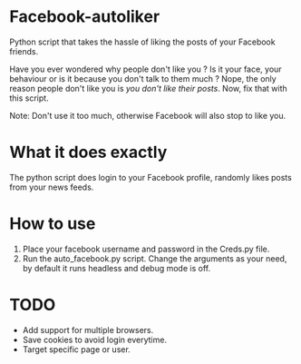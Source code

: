 # Facebook-autoliker
Python script that takes the hassle of liking the posts of your Facebook friends.

Have you ever wondered why people don't like you ? 
Is it your face, your behaviour or is it because you don't talk to them much ?
Nope, the only reason people don't like you is *you don't like their posts*. Now, fix that with this script.

Note: Don't use it too much, otherwise Facebook will also stop to like you.

# What it does exactly
The python script does login to your Facebook profile, randomly likes posts from your news feeds.

# How to use
1. Place your facebook username and password in the Creds.py file.
2. Run the auto_facebook.py script. Change the arguments as your need, by default it runs headless and debug mode is off.

# TODO
* Add support for multiple browsers.
* Save cookies to avoid login everytime.
* Target specific page or user.
